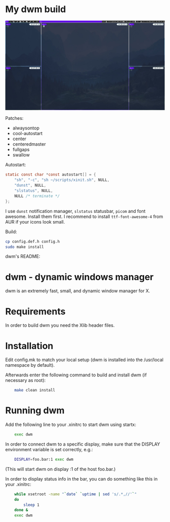 # My dwm build

![dwm-screen](dwm-screen.jpg)

Patches:

- alwaysontop
- cool-autostart
- center
- centeredmaster
- fullgaps
- swallow

Autostart:

```c
static const char *const autostart[] = {
    "sh", "-c", "sh ~/scripts/xinit.sh", NULL,
    "dunst", NULL,
    "slstatus", NULL,
    NULL /* terminate */
};
```

I use `dunst` notification manager, `slstatus` statusbar, `picom` and font awesome. Install them first. I recommend to install `ttf-font-awesome-4` from AUR if your icons look small.

Build:

```bash
cp config.def.h config.h
sudo make install
```

dwm's README:

# dwm - dynamic windows manager

dwm is an extremely fast, small, and dynamic window manager for X.

# Requirements

In order to build dwm you need the Xlib header files.

# Installation

Edit config.mk to match your local setup (dwm is installed into
the /usr/local namespace by default).

Afterwards enter the following command to build and install dwm (if
necessary as root):

```bash
    make clean install
```

# Running dwm

Add the following line to your .xinitrc to start dwm using startx:

```bash
    exec dwm
```

In order to connect dwm to a specific display, make sure that
the DISPLAY environment variable is set correctly, e.g.:

```bash
    DISPLAY=foo.bar:1 exec dwm
```

(This will start dwm on display :1 of the host foo.bar.)

In order to display status info in the bar, you can do something
like this in your .xinitrc:

```bash
    while xsetroot -name "`date` `uptime | sed 's/.*,//'`"
    do
    	sleep 1
    done &
    exec dwm
```

